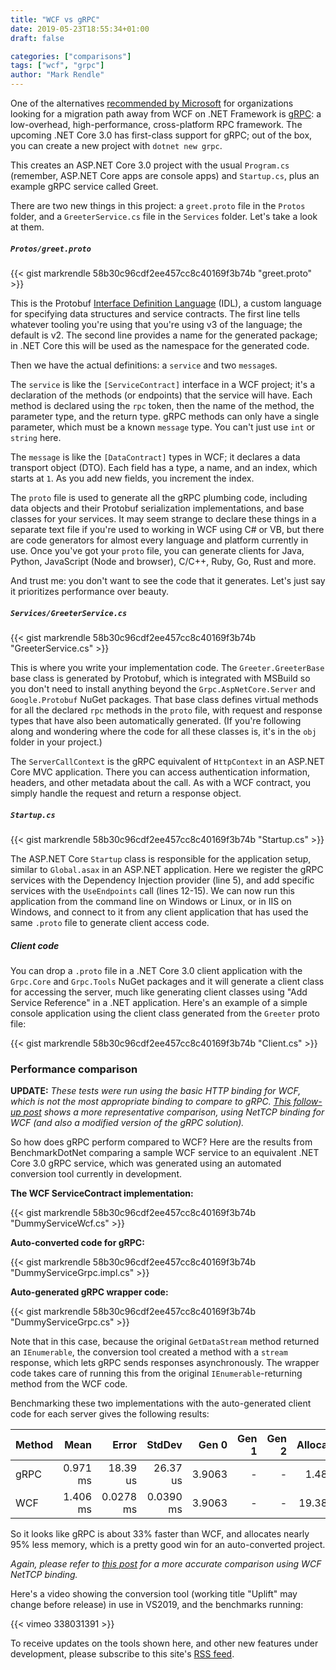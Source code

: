 ```yaml
---
title: "WCF vs gRPC"
date: 2019-05-23T18:55:34+01:00
draft: false

categories: ["comparisons"]
tags: ["wcf", "grpc"]
author: "Mark Rendle"
---
```


One of the alternatives [recommended by Microsoft](https://devblogs.microsoft.com/dotnet/net-core-is-the-future-of-net/) 
for organizations looking for a migration path away from WCF
on .NET Framework is [gRPC](https://grpc.io): a low-overhead, high-performance, cross-platform RPC framework.
The upcoming .NET Core 3.0 has first-class support for gRPC; out of the box, you can create a new project with `dotnet new grpc`.

This creates an ASP.NET Core 3.0 project with the usual `Program.cs` (remember, ASP.NET Core apps are console apps)
and `Startup.cs`, plus an example gRPC service called Greet.

There are two new things in this project: a `greet.proto` file in the `Protos` folder, and a `GreeterService.cs` file
in the `Services` folder. Let's take a look at them.


##### `Protos/greet.proto`

{{< gist markrendle 58b30c96cdf2ee457cc8c40169f3b74b "greet.proto" >}}

This is the Protobuf [Interface Definition Language](https://developers.google.com/protocol-buffers/docs/proto3) (IDL),
a custom language for specifying data structures and service contracts. The first line tells whatever tooling you're
using that you're using v3 of the language; the default is v2. The second line provides a name for the generated package;
in .NET Core this will be used as the namespace for the generated code.

Then we have the actual definitions: a `service` and two `message`s.

The `service` is like the `[ServiceContract]` interface in a WCF project; it's a declaration of the methods (or endpoints) that the
service will have. Each method is declared using the `rpc` token, then the name of the method, the parameter type, and the return type.
gRPC methods can only have a single parameter, which must be a known `message` type. You can't just use `int` or `string` here.

The `message` is like the `[DataContract]` types in WCF; it declares a data transport object (DTO). Each field has a type, a name,
and an index, which starts at `1`. As you add new fields, you increment the index.

The `proto` file is used to generate all the gRPC plumbing code, including data objects and their Protobuf serialization
implementations, and base classes for your services. It may seem strange to declare these things in a separate text file if
you're used to working in WCF using C# or VB, but there are code generators for almost every language and platform currently
in use. Once you've got your `proto` file, you can generate clients for Java, Python, JavaScript (Node and browser), C/C++, Ruby,
Go, Rust and more.

And trust me: you don't want to see the code that it generates. Let's just say it prioritizes performance over beauty.

##### `Services/GreeterService.cs`

{{< gist markrendle 58b30c96cdf2ee457cc8c40169f3b74b "GreeterService.cs" >}}

This is where you write your implementation code. The `Greeter.GreeterBase` base class is generated by Protobuf, which is
integrated with MSBuild so you don't need to install anything beyond the `Grpc.AspNetCore.Server` and `Google.Protobuf`
NuGet packages. That base class defines virtual methods for all the declared `rpc` methods in the `proto` file, with request
and response types that have also been automatically generated. (If you're following along and wondering where the code for
all these classes is, it's in the `obj` folder in your project.)

The `ServerCallContext` is the gRPC equivalent of `HttpContext` in an ASP.NET Core MVC application. There you can access
authentication information, headers, and other metadata about the call. As with a WCF contract, you simply handle the request
and return a response object.

##### `Startup.cs`

{{< gist markrendle 58b30c96cdf2ee457cc8c40169f3b74b "Startup.cs" >}}

The ASP.NET Core `Startup` class is responsible for the application setup, similar to `Global.asax` in an ASP.NET application.
Here we register the gRPC services with the Dependency Injection provider (line 5), and add specific services with the
`UseEndpoints` call (lines 12-15). We can now run this application from the command line on Windows or Linux, or in IIS
on Windows, and connect to it from any client application that has used the same `.proto` file to generate client access
code.

##### Client code

You can drop a `.proto` file in a .NET Core 3.0 client application with the `Grpc.Core` and `Grpc.Tools` NuGet packages
and it will generate a client class for accessing the server, much like generating client classes using "Add Service Reference"
in a .NET application. Here's an example of a simple console application using the client class generated from the `Greeter`
proto file:

{{< gist markrendle 58b30c96cdf2ee457cc8c40169f3b74b "Client.cs" >}}

### Performance comparison

**UPDATE:** *These tests were run using the basic HTTP binding for WCF, which is not the most appropriate
binding to compare to gRPC. [This follow-up post](/posts/wcf-vs-grpc-round-2) shows a more representative
comparison, using NetTCP binding for WCF (and also a modified version of the gRPC solution).*

So how does gRPC perform compared to WCF? Here are the results from BenchmarkDotNet comparing a sample WCF service to an
equivalent .NET Core 3.0 gRPC service, which was generated using an automated conversion tool currently in development.

**The WCF ServiceContract implementation:**

{{< gist markrendle 58b30c96cdf2ee457cc8c40169f3b74b "DummyServiceWcf.cs" >}}

**Auto-converted code for gRPC:**

{{< gist markrendle 58b30c96cdf2ee457cc8c40169f3b74b "DummyServiceGrpc.impl.cs" >}}

**Auto-generated gRPC wrapper code:**

{{< gist markrendle 58b30c96cdf2ee457cc8c40169f3b74b "DummyServiceGrpc.cs" >}}

Note that in this case, because the original `GetDataStream` method returned an `IEnumerable`, the conversion tool
created a method with a `stream` response, which lets gRPC sends responses asynchronously. The wrapper code takes care
of running this from the original `IEnumerable`-returning method from the WCF code.

Benchmarking these two implementations with the auto-generated client code for each server gives the following results:

| Method |     Mean |     Error |    StdDev |  Gen 0 | Gen 1 | Gen 2 | Allocated |
|------- |---------:|----------:|----------:|-------:|------:|------:|----------:|
|   gRPC | 0.971 ms |  18.39 us |  26.37 us | 3.9063 |     - |     - |   1.48 KB |
|    WCF | 1.406 ms | 0.0278 ms | 0.0390 ms | 3.9063 |     - |     - |  19.38 KB |

So it looks like gRPC is about 33% faster than WCF, and allocates nearly 95% less memory, which is a pretty good win
for an auto-converted project.

*Again, please refer to [this post](/posts/wcf-vs-grpc-round-2) for a more accurate comparison using WCF NetTCP binding.*

Here's a video showing the conversion tool (working title "Uplift" may change before release) in use in VS2019, and the
benchmarks running:

{{< vimeo 338031391 >}}

To receive updates on the tools shown here, and other new features under development,
please subscribe to this site's [RSS feed](https://unwcf.com/index.xml).
